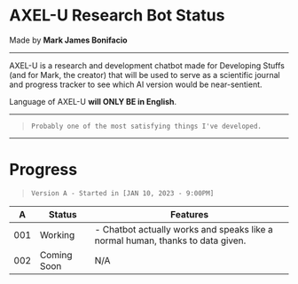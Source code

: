 # AXEL-U Research Bot Status

Made by **Mark James Bonifacio**

---

AXEL-U is a research and development chatbot made for Developing Stuffs (and for Mark, the creator) that will be used to serve as a scientific journal and progress tracker to see which AI version would be near-sentient. 

Language of AXEL-U **will ONLY BE in English**.

---

> `Probably one of the most satisfying things I've developed.`

---

# Progress

> `Version A - Started in [JAN 10, 2023 - 9:00PM]`

|A|Status|Features
|--------|--------|--------|
|    001    |    Working    |   - Chatbot actually works and speaks like a normal human, thanks to data given.
| 002 | Coming Soon | N/A